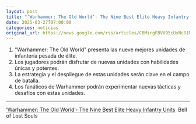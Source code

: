 ```yaml
---
layout: post
title: "‘Warhammer: The Old World’- The Nine Best Elite Heavy Infantry Units - Bell of Lost Souls"
date: 2025-03-27T07:00:00
categories: noticias
original_url: https://news.google.com/rss/articles/CBMirgFBVV95cUxNcS1MZUdHMU0ycHhWMzZScE92cVdHUjlpVTBjTVd1R2pCeGRmTWt2N3dKV3Z0WTNpZHUwTnBiRGI2dFdKV1FLZzR4aWZJeUF4a3RyMGxjY1dtc2VRbHcyRTI2Q3ktRkV5a01tOVVzckV1eWRGVGNmanI0V1RVMUxUQmo5dWltT1VOb3BGRTEzVnF6WHAtRW02TmFLZUtmeTU3bUhvS2w0UnJrV3dzQWc?oc=5
---
```



1. "Warhammer: The Old World" presenta las nueve mejores unidades de infantería pesada de élite.
2. Los jugadores podrán disfrutar de nuevas unidades con habilidades únicas y potentes.
3. La estrategia y el despliegue de estas unidades serán clave en el campo de batalla.
4. Los fanáticos de Warhammer podrán experimentar nuevas tácticas y desafíos con estas unidades.


---


[‘Warhammer: The Old World’- The Nine Best Elite Heavy Infantry Units](https://news.google.com/rss/articles/CBMirgFBVV95cUxNcS1MZUdHMU0ycHhWMzZScE92cVdHUjlpVTBjTVd1R2pCeGRmTWt2N3dKV3Z0WTNpZHUwTnBiRGI2dFdKV1FLZzR4aWZJeUF4a3RyMGxjY1dtc2VRbHcyRTI2Q3ktRkV5a01tOVVzckV1eWRGVGNmanI0V1RVMUxUQmo5dWltT1VOb3BGRTEzVnF6WHAtRW02TmFLZUtmeTU3bUhvS2w0UnJrV3dzQWc?oc=5)  Bell of Lost Souls